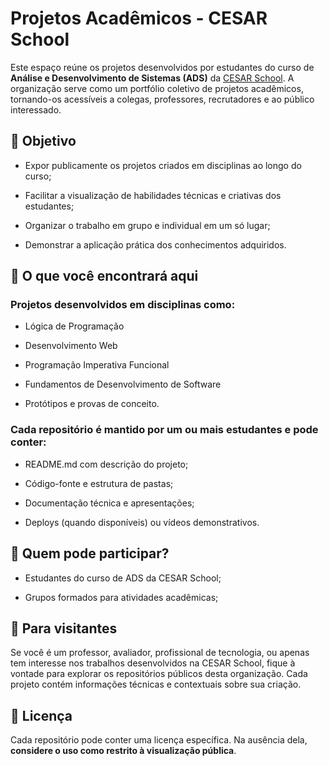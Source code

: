 # Projetos Acadêmicos - CESAR School

Este espaço reúne os projetos desenvolvidos por estudantes do curso de **Análise e Desenvolvimento de Sistemas (ADS)** da [CESAR School](https://www.cesar.school). A organização serve como um portfólio coletivo de projetos acadêmicos, tornando-os acessíveis a colegas, professores, recrutadores e ao público interessado.

## 🌟 Objetivo
- Expor publicamente os projetos criados em disciplinas ao longo do curso;

- Facilitar a visualização de habilidades técnicas e criativas dos estudantes;

- Organizar o trabalho em grupo e individual em um só lugar;

- Demonstrar a aplicação prática dos conhecimentos adquiridos.

## 📁 O que você encontrará aqui
### Projetos desenvolvidos em disciplinas como:
- Lógica de Programação

- Desenvolvimento Web

- Programação Imperativa Funcional

- Fundamentos de Desenvolvimento de Software

- Protótipos e provas de conceito.

### Cada repositório é mantido por um ou mais estudantes e pode conter:

- README.md com descrição do projeto;

- Código-fonte e estrutura de pastas;

- Documentação técnica e apresentações;

- Deploys (quando disponíveis) ou vídeos demonstrativos.

## 👥 Quem pode participar?
- Estudantes do curso de ADS da CESAR School;

- Grupos formados para atividades acadêmicas;

## 📌 Para visitantes
Se você é um professor, avaliador, profissional de tecnologia, ou apenas tem interesse nos trabalhos desenvolvidos na CESAR School, fique à vontade para explorar os repositórios públicos desta organização. Cada projeto contém informações técnicas e contextuais sobre sua criação.

## 📄 Licença
Cada repositório pode conter uma licença específica. Na ausência dela, **considere o uso como restrito à visualização pública**.

